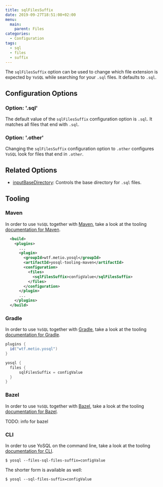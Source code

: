 ```yaml
---
title: sqlFilesSuffix
date: 2019-09-27T18:51:08+02:00
menu:
  main:
    parent: Files
categories:
  - Configuration
tags:
  - sql
  - files
  - suffix
---
```


The `sqlFilesSuffix` option can be used to change which file extension is expected by `YoSQL` while searching for your `.sql` files. It defaults to `.sql`.

## Configuration Options

### Option: '.sql'

The default value of the `sqlFilesSuffix` configuration option is `.sql`. It matches all files that end with `.sql`.

### Option: '.other'

Changing the `sqlFilesSuffix` configuration option to `.other` configures `YoSQL` look for files that end in `.other`.

## Related Options

- [inputBaseDirectory](../inputbasedirectory/): Controls the base directory for `.sql` files.

## Tooling

### Maven

In order to use `YoSQL` together with [Maven](https://maven.apache.org/), take a look at the tooling [documentation
for Maven](../../tooling/maven).

```xml
  <build>
    <plugins>
      ...
      <plugin>
        <groupId>wtf.metio.yosql</groupId>
        <artifactId>yosql-tooling-maven</artifactId>
        <configuration>
          <files>
            <sqlFilesSuffix>configValue</sqlFilesSuffix>
          </files>
        </configuration>
      </plugin>
      ...
    </plugins>
  </build>
```

### Gradle

In order to use `YoSQL` together with [Gradle](https://gradle.org/), take a look at the tooling [documentation for Gradle](../tooling/gradle).

```groovy
plugins {
  id("wtf.metio.yosql")
}

yosql {
  files {
      sqlFilesSuffix = configValue
  }
}
```

### Bazel

In order to use `YoSQL` together with [Bazel](https://bazel.build/), take a look at the tooling [documentation for
Bazel](../tooling/bazel).

TODO: info for bazel

### CLI

In order to use YoSQL on the command line, take a look at the tooling [documentation for CLI](../tooling/cli).

```shell
$ yosql --files-sql-files-suffix=configValue
```

The shorter form is available as well:

```shell
$ yosql --sql-files-suffix=configValue
```
